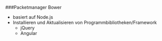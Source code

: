 ###Packetmanager Bower

* basiert auf Node.js
* Installieren und Aktualisieren von Programmbibliotheken/Framework
    * jQuery
    * Angular
